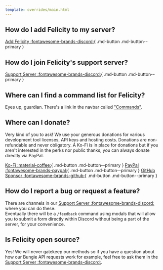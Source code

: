 ```yaml
---
template: overrides/main.html
---
```


## How do I add Felicity to my server?

[Add Felicity :fontawesome-brands-discord:](https://discord.com/api/oauth2/authorize?client_id=709475072158728283&permissions=1505281630423&scope=bot%20applications.commands){ .md-button .md-button--primary }

## How do I join Felicity's support server?

[Support Server :fontawesome-brands-discord:](https://discord.gg/JBBqF6Pw2z){ .md-button .md-button--primary }

## Where can I find a command list for Felicity?

Eyes up, guardian. There's a link in the navbar called ["Commands"](../commands/).

## Where can I donate?

Very kind of you to ask! We use your generous donations for various development tool licenses, API keys and hosting costs.
Donations are non-refundable and never obligatory. A Ko-Fi is in place for donations but if you aren't interested in the perks nor public thanks, you can always donate directly via PayPal.

[Ko-Fi :material-coffee:](https://ko-fi.com/axsLeaf){ .md-button .md-button--primary } [PayPal :fontawesome-brands-paypal:](https://paypal.me/leafyleaf/10){ .md-button .md-button--primary } [GitHub Sponsor :fontawesome-brands-github:](https://github.com/sponsors/axsLeaf){ .md-button .md-button--primary }

## How do I report a bug or request a feature?

There are channels in our [Support Server :fontawesome-brands-discord:](https://discord.gg/JBBqF6Pw2z) where you can do these.<br>
Eventually there will be a `/feedback` command using modals that will allow you to submit a form directly within Discord without being a part of the server, for your convenience. 

## Is Felicity open source?

Yes! We will never gatekeep our methods so if you have a question about how our Bungie API requests work for example, feel free to ask them in the [Support Server :fontawesome-brands-discord:](https://discord.gg/JBBqF6Pw2z).